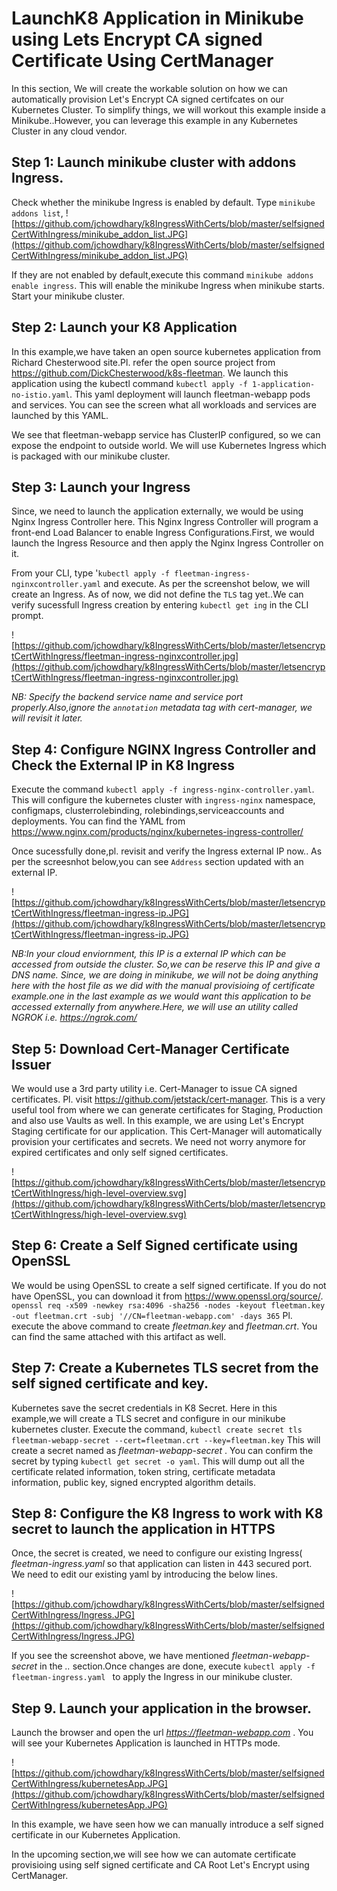 # LaunchK8 Application in Minikube using Lets Encrypt CA signed Certificate Using CertManager 
In this section, We will create the workable solution on how we can automatically provision Let's Encrypt CA signed certifcates on our Kubernetes Cluster. To simplify things, we will workout this example inside a Minikube..However, you can leverage this example in any Kubernetes Cluster in any cloud vendor.

## Step 1: Launch minikube cluster with addons Ingress.
Check whether the minikube Ingress is enabled by default. Type `minikube addons list`, 
![https://github.com/jchowdhary/k8IngressWithCerts/blob/master/selfsignedCertWithIngress/minikube_addon_list.JPG](https://github.com/jchowdhary/k8IngressWithCerts/blob/master/selfsignedCertWithIngress/minikube_addon_list.JPG)

If they are not enabled by default,execute this command `minikube addons enable ingress`. This will enable the minikube Ingress when minikube starts.
Start your minikube cluster.

## Step 2: Launch your K8 Application
In this example,we have taken an open source kubernetes application from Richard Chesterwood site.Pl. refer the open source project from https://github.com/DickChesterwood/k8s-fleetman. We launch this application using the kubectl command `kubectl apply -f 1-application-no-istio.yaml`. This yaml deployment will launch fleetman-webapp pods and services.
You can see the screen what all workloads and services are launched by this YAML.

We see that fleetman-webapp service has ClusterIP configured, so we can expose the endpoint to outside world. We will use Kubernetes Ingress which is packaged with our minikube cluster.

## Step 3: Launch your Ingress
Since, we need to launch the application externally, we would be using Nginx Ingress Controller here. This Nginx Ingress Controller will program a front-end Load Balancer to enable Ingress Configurations.First, we would launch the Ingress Resource and then apply the Nginx Ingress Controller on it.

From your CLI, type '`kubectl apply -f fleetman-ingress-nginxcontroller.yaml` and execute. As per the screenshot below, we will create an Ingress. As of now, we did not define the `TLS` tag yet..We can verify sucessfull Ingress creation by entering `kubectl get ing` in the CLI prompt.

![https://github.com/jchowdhary/k8IngressWithCerts/blob/master/letsencryptCertWithIngress/fleetman-ingress-nginxcontroller.jpg](https://github.com/jchowdhary/k8IngressWithCerts/blob/master/letsencryptCertWithIngress/fleetman-ingress-nginxcontroller.jpg)

<i>NB: Specify the backend service name and service  port properly.Also,ignore the `annotation` metadata tag with cert-manager, we will revisit it later.</i>

## Step 4: Configure NGINX Ingress Controller and Check the External IP in K8 Ingress
Execute the command `kubectl apply -f ingress-nginx-controller.yaml`. This will configure the kubernetes cluster with `ingress-nginx` namespace, configmaps, clusterrolebinding, rolebindings,serviceaccounts and deployments. You can find the YAML from https://www.nginx.com/products/nginx/kubernetes-ingress-controller/

Once sucessfully done,pl. revisit and verify the Ingress external IP now.. As per the screesnhot below,you can see `Address` section updated with an external IP.

![https://github.com/jchowdhary/k8IngressWithCerts/blob/master/letsencryptCertWithIngress/fleetman-ingress-ip.JPG](https://github.com/jchowdhary/k8IngressWithCerts/blob/master/letsencryptCertWithIngress/fleetman-ingress-ip.JPG)

<i>NB:In your cloud enviornment, this IP is a external IP which can be accessed from outside the cluster. So,we can be reserve this IP and give a DNS name. Since, we are doing in minikube, we will not be doing anything here with the host file as we did with the manual provisioing of certificate example.one in the last example as we would want this application to be accessed externally from anywhere.Here, we will use an utility called NGROK i.e. https://ngrok.com/ </i>

## Step 5: Download Cert-Manager Certificate Issuer
We would use a 3rd party utility i.e. Cert-Manager to issue CA signed certificates. Pl. visit https://github.com/jetstack/cert-manager. This is a very useful tool from where we can generate certificates for Staging, Production and also use Vaults as well. In this example, we are using Let's Encrypt Staging certificate for our application. This Cert-Manager will automatically provision your certificates and secrets. We need not worry anymore for expired certificates and only self signed certificates.

![https://github.com/jchowdhary/k8IngressWithCerts/blob/master/letsencryptCertWithIngress/high-level-overview.svg](https://github.com/jchowdhary/k8IngressWithCerts/blob/master/letsencryptCertWithIngress/high-level-overview.svg)

## Step 6: Create a Self Signed certificate using OpenSSL
We would be using OpenSSL to create a self signed certificate. If you do not have OpenSSL, you can download it from https://www.openssl.org/source/.
`openssl req -x509 -newkey rsa:4096 -sha256 -nodes -keyout fleetman.key -out fleetman.crt -subj '//CN=fleetman-webapp.com' -days 365`
Pl. execute the above command to create <i>fleetman.key</i> and <i>fleetman.crt</i>. You can find the same attached with this artifact as well.

## Step 7: Create a Kubernetes TLS secret from the self signed certificate and key.
Kubernetes save the secret credentials in K8 Secret. Here in this example,we will create a TLS secret and configure in our minikube kubernetes cluster.
Execute the command, `kubectl create secret tls fleetman-webapp-secret --cert=fleetman.crt --key=fleetman.key`
This will create a secret named as <i> fleetman-webapp-secret </i>. You can confirm the secret by typing `kubectl get secret -o yaml`. This will dump out all the certificate related information, token string, certificate metadata information, public key, signed encrypted algorithm details.

## Step 8: Configure the K8 Ingress to work with K8 secret to launch the application in HTTPS
Once, the secret is created, we need to configure our existing Ingress(<i> fleetman-ingress.yaml </i> so that application can listen in 443 secured port.
We need to edit our existing yaml by introducing the below lines.

![https://github.com/jchowdhary/k8IngressWithCerts/blob/master/selfsignedCertWithIngress/Ingress.JPG](https://github.com/jchowdhary/k8IngressWithCerts/blob/master/selfsignedCertWithIngress/Ingress.JPG)

If you see the screenshot above, we have mentioned <i> fleetman-webapp-secret </i> in the <i> <tls>..</i> section.Once changes are done, execute
`kubectl apply -f fleetman-ingress.yaml ` to apply the Ingress in our minikube cluster.
  
## Step 9. Launch your application in the browser.
Launch the browser and open the url <i> https://fleetman-webapp.com </i>. You will see your Kubernetes Application is launched in HTTPs mode.

![https://github.com/jchowdhary/k8IngressWithCerts/blob/master/selfsignedCertWithIngress/kubernetesApp.JPG](https://github.com/jchowdhary/k8IngressWithCerts/blob/master/selfsignedCertWithIngress/kubernetesApp.JPG)

In this example, we have seen how we can manually introduce a self signed certificate in our Kubernetes Application.

In the upcoming section,we will see how we can automate certificate provisioing using self signed certificate and CA Root Let's Encrypt using CertManager.

